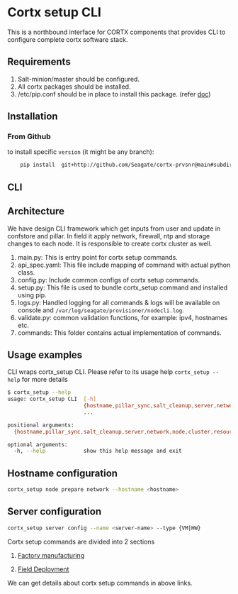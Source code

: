 # Cortx setup CLI

This is a northbound interface for CORTX components that provides CLI
to configure complete cortx software stack.

## Requirements

1. Salt-minion/master should be configured.
1. All cortx packages should be installed.
1. /etc/pip.conf should be in place to install this package. (refer [doc](https://seagate-systems.atlassian.net/wiki/spaces/PUB/pages/213549354/CORTX+Manual+Deployment+on+Single+Node+VM#Pre-requisite-steps))

## Installation

### From Github

to install specific `version` (it might be any branch):

```sh
    pip install  git+http://github.com/Seagate/cortx-prvsnr@main#subdirectory=lr-cli/
```

## CLI

## Architecture
We have design CLI framework which get inputs from user and update in confstore and pillar.
In field it apply network, firewall, ntp and storage changes to each node.
It is responsible to create cortx cluster as well.

1. main.py: This is entry point for cortx setup commands.
1. api_spec.yaml: This file include mapping of command with actual python class.
1. config.py: Include common configs of cortx setup commands.
1. setup.py: This file is used to bundle cortx_setup command and installed using pip.
1. logs.py: Handled logging for all commands & logs will be available on console and `/var/log/seagate/provisioner/nodecli.log`.
1. validate.py: common validation functions, for example: ipv4, hostnames etc.
1. commands: This folder contains actual implementation of commands.

## Usage examples
CLI wraps cortx_setup CLI. Please refer to its usage help `cortx_setup --help` for more details

```sh
$ cortx_setup --help
usage: cortx_setup CLI  [-h]
                        {hostname,pillar_sync,salt_cleanup,server,network,node,cluster,resource,security,signature,storage,storageset,enclosure,prepare_confstore}
                        ...

positional arguments:
  {hostname,pillar_sync,salt_cleanup,server,network,node,cluster,resource,security,signature,storage,storageset,enclosure,prepare_confstore}

optional arguments:
  -h, --help            show this help message and exit

```

## Hostname configuration

```sh
cortx_setup node prepare network --hostname <hostname>
```

## Server configuration
```sh
cortx_setup server config --name <server-name> --type {VM|HW}
```

Cortx setup commands are divided into 2 sections 
1. [Factory manufacturing](https://seagate-systems.atlassian.net/wiki/spaces/PUB/pages/502825593/CORTX+Manual+Deployment+onto+3+Node+HW#Factory-Manufacturing)

1. [Field Deployment](https://seagate-systems.atlassian.net/wiki/spaces/PUB/pages/502825593/CORTX+Manual+Deployment+onto+3+Node+HW#Field-Deployment)

We can get details about cortx setup commands in above links.
